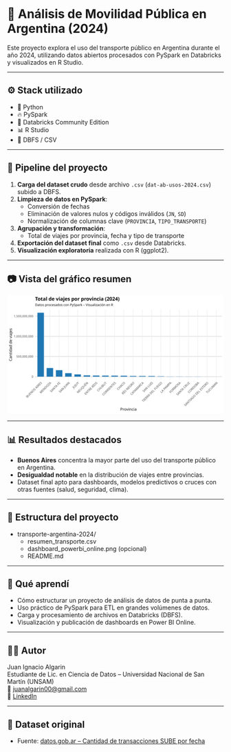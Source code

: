# 🚌 Análisis de Movilidad Pública en Argentina (2024)

Este proyecto explora el uso del transporte público en Argentina durante el año 2024, utilizando datos abiertos procesados con PySpark en Databricks y visualizados en R Studio.

---

## ⚙️ Stack utilizado

- 🐍 Python
- 🔥 PySpark
- 🧠 Databricks Community Edition
- 📊 R Studio
- 📁 DBFS / CSV

---

## 🔄 Pipeline del proyecto

1. **Carga del dataset crudo** desde archivo `.csv` (`dat-ab-usos-2024.csv`) subido a DBFS.
2. **Limpieza de datos en PySpark**:
   - Conversión de fechas
   - Eliminación de valores nulos y códigos inválidos (`JN`, `SD`)
   - Normalización de columnas clave (`PROVINCIA`, `TIPO_TRANSPORTE`)
3. **Agrupación y transformación**:
   - Total de viajes por provincia, fecha y tipo de transporte
4. **Exportación del dataset final** como `.csv` desde Databricks.
5. **Visualización exploratoria** realizada con R (ggplot2).

---

## 📷 Vista del gráfico resumen

![Gráfico de viajes por provincia](/grafico_resumen.png)

---

## 📊 Resultados destacados

- **Buenos Aires** concentra la mayor parte del uso del transporte público en Argentina.
- **Desigualdad notable** en la distribución de viajes entre provincias.
- Dataset final apto para dashboards, modelos predictivos o cruces con otras fuentes (salud, seguridad, clima).

---

## 📁 Estructura del proyecto

- transporte-argentina-2024/
  - resumen_transporte.csv
  - dashboard_powerbi_online.png (opcional)
  - README.md
    
---

## 🧠 Qué aprendí

- Cómo estructurar un proyecto de análisis de datos de punta a punta.
- Uso práctico de PySpark para ETL en grandes volúmenes de datos.
- Carga y procesamiento de archivos en Databricks (DBFS).
- Visualización y publicación de dashboards en Power BI Online.

---

## 🧑‍💻 Autor

Juan Ignacio Algarin  
Estudiante de Lic. en Ciencia de Datos – Universidad Nacional de San Martín (UNSAM)  
📧 juanalgarin00@gmail.com  
🔗 [LinkedIn](https://www.linkedin.com/in/juan-ignacio-algarin-0167b018b/)

---

## 📌 Dataset original

- Fuente: [datos.gob.ar – Cantidad de transacciones SUBE por fecha](https://datos.gob.ar/dataset/transporte-sube---cantidad-transacciones-usos-por-fecha/archivo/transporte_c7dad6d8-8fe4-449e-82c9-18ed8574eae8)
